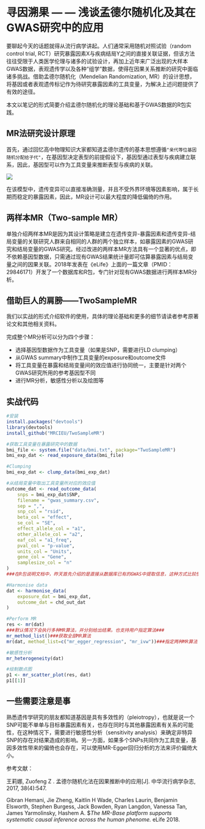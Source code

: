 

# 寻因溯果 — — 浅谈孟德尔随机化及其在GWAS研究中的应用

要聊起今天的话题就得从流行病学讲起。人们通常采用随机对照试验（random control trial, RCT）研究暴露因素X与疾病结局Y之间的直接关联证据，但该方法往往受限于人类医学伦理与诸多的试验设计，再加上近年来广泛出现的大样本GWAS数据，表观遗传学以及各种“组学”数据，使得在因果关系推断的研究中面临诸多挑战。借助孟德尔随机化（Mendelian Randomization, MR）的设计思想，将基因或者表观遗传标记作为待研究暴露因素的工具变量，为解决上述问题提供了有效的途径。

本文以笔记的形式简要介绍孟德尔随机化的理论基础和基于GWAS数据的R包实践。

## MR法研究设计原理

首先，通过回忆高中物理知识大家都知道孟德尔遗传的基本思想遵循`"亲代等位基因随机分配给子代"`，在基因型决定表型的前提假设下，基因型通过表型与疾病建立联系，因此，基因型可以作为工具变量来推断表型与疾病的关联。



![](http://ww1.sinaimg.cn/large/005SiqoKly1g1dqezlk69j30k10l9dgf.jpg)

在该模型中，遗传变异可以直接准确测量，并且不受外界环境等因素影响，属于长期而稳定的暴露因素，因此，MR设计可以最大程度的降低偏倚的作用。

## 两样本MR（Two-sample MR）

单独介绍两样本MR是因为其设计策略是建立在遗传变异-暴露因素和遗传变异-结局变量的关联研究人群来自相同的人群的两个独立样本，如暴露因素的GWAS研究和结局变量的GWAS研究。经过改进的两样本MR方法具有一个显著的优点，即不依赖基因型数据，只需通过现有GWAS结果统计量即可估算暴露因素与结局变量之间的因果关联。2018年发表在《eLife》上面的一篇文章（PMID：29846171）开发了一个数据库和R包，专门针对现有GWAS数据进行两样本MR分析。

## 借助巨人的肩膀——TwoSampleMR

我们以实战的形式介绍软件的使用，具体的理论基础和更多的细节请读者参考原著论文和其他相关资料。

完成整个MR分析可以分为四个步骤：

* 选择基因型数据作为工具变量（如果是SNP，需要进行LD clumping）
* 从GWAS summary中制作工具变量的exposure和outcome文件
* 将工具变量在暴露和结局变量间的效应值进行协同统一，主要是针对两个GWAS研究所用的参考基因型不同
* 进行MR分析，敏感性分析以及绘图等



## 实战代码

```R
#安装
install.packages("devtools")
library(devtools)
install_github("MRCIEU/TwoSampleMR")

#获取工具变量在暴露研究中的数据
bmi_file <- system.file("data/bmi.txt", package="TwoSampleMR")
bmi_exp_dat <- read_exposure_data(bmi_file)

#Clumping
bmi_exp_dat <- clump_data(bmi_exp_dat)

#从结局变量中取出工具变量所对应的效应值
outcome_dat <- read_outcome_data(
    snps = bmi_exp_dat$SNP,
    filename = "gwas_summary.csv",
    sep = ",",
    snp_col = "rsid",
    beta_col = "effect",
    se_col = "SE",
    effect_allele_col = "a1",
    other_allele_col = "a2",
    eaf_col = "a1_freq",
    pval_col = "p-value",
    units_col = "Units",
    gene_col = "Gene",
    samplesize_col = "n"
)
###在R包说明文档中，昨天首先介绍的是直接从数据库已有的GWAS中提取信息，这种方式比较快捷，但需要用户自行注册goole账号，并且数据库中还要有自己感兴趣的GWAS数据###

#Harmonise data
dat <- harmonise_data(
    exposure_dat = bmi_exp_dat, 
    outcome_dat = chd_out_dat
)

#Perform MR
res <- mr(dat)
###默认情况下会执行多种MR算法，并分别给出结果。也支持用户指定算法###
mr_method_list()###获取全部MR算法
mr(dat, method_list=c("mr_egger_regression", "mr_ivw"))###指定两种MR算法

#敏感性分析
mr_heterogeneity(dat)

#绘制散点图
p1 <- mr_scatter_plot(res, dat)
p1[[1]]

```



## 一些需要注意是事

熟悉遗传学研究的朋友都知道基因是具有多效性的（pleiotropy），也就是说一个SNP可能不单单与目标暴露因素有关，也存在同时与其他暴露因素有关系的可能性，在这种情况下，需要进行敏感性分析（sensitivity analysis）来确定非特异SNP的存在对结果造成的影响。另一方面，如果多个SNPs共同作为工具变量，基因多效性带来的偏倚也会存在，可以使用MR-Egger回归分析的方法来评价偏倚大小。



参考文献：

王莉娜,  Zuofeng Z . 孟德尔随机化法在因果推断中的应用[J]. 中华流行病学杂志, 2017, 38(4):547.

Gibran Hemani, Jie Zheng, Kaitlin H Wade, Charles Laurin, Benjamin Elsworth, Stephen Burgess, Jack Bowden, Ryan Langdon, Vanessa Tan, James Yarmolinsky, Hashem A. $*The MR-Base platform supports systematic causal inference across the human phenome.* eLife 2018. 